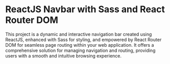 # ReactJS Navbar with Sass and React Router DOM

This project is a dynamic and interactive navigation bar created using ReactJS, enhanced with Sass for styling, and empowered by React Router DOM for seamless page routing within your web application. It offers a comprehensive solution for managing navigation and routing, providing users with a smooth and intuitive browsing experience.
